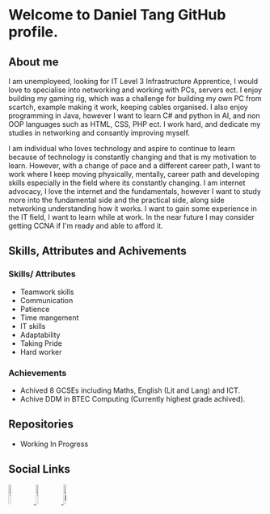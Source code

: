# Welcome to  Daniel Tang GitHub profile.

## About me

I am unemployeed, looking for IT Level 3 Infrastructure Apprentice, I would love to specialise into networking and working with PCs, servers ect. I enjoy building my gaming rig, which was a challenge for building my own PC from scartch, example making it work, keeping cables organised. I also enjoy programming in Java, however I want to learn C# and python in AI, and non OOP languages such as HTML, CSS, PHP ect.
I work hard, and dedicate my studies in networking and consantly improving myself.

I am individual who loves technology and aspire to continue to learn because of technology is constantly changing and that is my motivation to learn. However, with a change of pace and a different career path, I want to work where I keep moving physically, mentally, career path and developing skills especially in the field where its constantly changing.
I am internet advocacy, I love the internet and the fundamentals, however I want to study more into the fundamental side and the practical side, along side networking understanding how it works. I want to gain some experience in the IT field, I want to learn while at work. In the near future I may consider getting CCNA if I'm ready and able to afford it.

## Skills, Attributes and Achivements
### __Skills/ Attributes__
* Teamwork skills
* Communication
* Patience
* Time mangement
* IT skills
* Adaptability
* Taking Pride
* Hard worker

### Achievements
* Achived 8 GCSEs including Maths, English (Lit and Lang) and ICT.
* Achive DDM in BTEC Computing (Currently highest grade achived).

## Repositories
* Working In Progress

## Social Links

<a href="https://www.twitch.tv/ramposa">
  <img src="https://upload.wikimedia.org/wikipedia/commons/2/26/Twitch_logo.svg" alt="Twitch.tv/Ramposa" width="10%">
</a> 

<a href="https://www.youtube.com/channel/UC_UyoHjGERkept-r2Jdxwwg?view_as=subscriber">
  <img src="https://upload.wikimedia.org/wikipedia/commons/e/e1/Logo_of_YouTube_%282015-2017%29.svg" alt="YouTube" width="10%">
</a>

<a href="https://www.linkedin.com/in/danieltangeuw/">
  <img src="https://logos-world.net/linkedin-logo/" alt="LinkedIn" width="10%">
</a>
